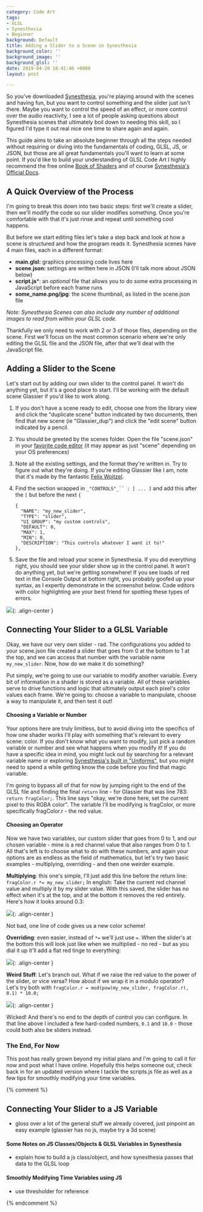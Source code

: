 ```yaml
---
category: Code Art
tags:
- GLSL
- Synesthesia
- Beginner
background: Default
title: Adding a Slider to a Scene in Synesthesia
background_color: ''
background_image: ''
background_glsl: ''
date: 2019-04-20 18:41:46 +0000
layout: post

---
```

So you've downloaded <a href="http://synesthesia.live/" target="_blank">Synesthesia</a>, you're playing around with the scenes and having fun, but you want to control something and the slider just isn't there. Maybe you want to control the speed of an effect, or more control over the audio reactivity, I see a lot of people asking questions about Synesthesia scenes that ultimately boil down to needing this skill, so I figured I'd type it out real nice one time to share again and again.

This guide aims to take an absolute beginner through all the steps needed without requiring or diving into the fundamentals of coding, GLSL, JS, or JSON, but those are all great fundamentals you'll want to learn at some point. If you'd like to build your understanding of GLSL Code Art I highly recommend the free online <a href="https://thebookofshaders.com/" target="_blank">Book of Shaders</a> and of course <a href="https://www.synesthesia.live/docs/index.html" target="_blank">Synesthesia's Official Docs</a>.

## A Quick Overview of the Process

I'm going to break this down into two basic steps: first we'll create a slider, then we'll modify the code so our slider modifies something. Once you're comfortable with that it's just rinse and repeat until something cool happens.

But before we start editing files let's take a step back and look at how a scene is structured and how the program reads it. Synesthesia scenes have 4 main files, each in a different format:

* **main.glsl:** graphics processing code lives here
* **scene.json:** settings are written here in JSON (I'll talk more about JSON below)
* **script.js***: an _optional_ file that allows you to do some extra processing in JavaScript before each frame runs
* **some_name.png/jpg**: the scene thumbnail, as listed in the scene.json file

_Note: Synesthesia Scenes can also include any number of additional images to read from within your GLSL code._

Thankfully we only need to work with 2 or 3 of those files, depending on the scene. First we'll focus on the most common scenario where we're only editing the GLSL file and the JSON file, after that we'll deal with the JavaScript file.

## Adding a Slider to the Scene

Let's start out by adding our own slider to the control panel. It won't do anything yet, but it's a good place to start. I'll be working with the default scene Glassier if you'd like to work along.

1. If you don't have a scene ready to edit, choose one from the library view and click the "duplicate scene" button indicated by two documents, then find that new scene (ie "Glassier_dup") and click the "edit scene" button indicated by a pencil.
2. You should be greeted by the scenes folder. Open the file "scene.json" in your <a href="https://mikkegoes.com/finding-the-best-text-editor-for-coding/" target="_blank">favorite code editor</a> (it may appear as just "scene" depending on your OS preferences)
3. Note all the existing settings, and the format they're written in. Try to figure out what they're doing. If you're editing Glassier like I am, note that it's made by the fantastic <a href="https://www.shadertoy.com/user/Flexi" target="_blank">Felix Woitzel</a>.
4. Find the section wrapped in `_"CONTROLS"_`` : [ ... ]` and add this after the `[` but before the next `{`

       {
         "NAME": "my_new_slider",
         "TYPE": "slider",
         "UI_GROUP": "my custom controls",
         "DEFAULT": 0,
         "MAX": 1,
         "MIN": 0,
         "DESCRIPTION": "This controls whatever I want it to!"
       },
5. Save the file and reload your scene in Synesthesia. If you did everything right, you should see your slider show up in the control panel. It won't do anything yet, but we're getting somewhere! If you see loads of red text in the Console Output at bottom right, you probably goofed up your syntax, as I expertly demonstrate in the screenshot below. Code editors with color highlighting are your best friend for spotting these types of errors.

![](https://res.cloudinary.com/kylegrover/image/upload/./v1555781631/goofed-up-json-syntax-synesthesia.png){: .align-center }

## Connecting Your Slider to a GLSL Variable

Okay, we have our very own slider - rad. The configurations you added to your scene.json file created a slider that goes from 0 at the bottom to 1 at the top, and we can access that number with the variable name `my_new_slider`. Now, how do we make it do something?

Put simply, we're going to use our variable to modify another variable. Every bit of information in a shader is stored as a variable. All of these variables serve to drive functions and logic that ultimately output each pixel's color values each frame. We're going to: choose a variable to manipulate, choose a way to manipulate it, and then test it out!

#### Choosing a Variable or Number

Your options here are truly limitless, but to avoid diving into the specifics of how one shader works I'll play with something that's relevant to every scene: color. If you don't know what you want to modify, just pick a random variable or number and see what happens when you modify it! If you do have a specific idea in mind, you might luck out by searching for a relevant variable name or exploring <a href="https://www.synesthesia.live/docs/uniforms/index.html" target="_blank">Synesthesia's built in "Uniforms"</a>, but you might need to spend a while getting know the code before you find that magic variable.

I'm going to bypass all of that for now by jumping right to the end of the GLSL file and finding the final `return` line - for Glassier that was line 783: `return fragColor;`. This line says "okay, we're done here, set the current pixel to this RGBA color". The variable I'll be modifying is fragColor, or more specifically fragColor.r - the red value.

#### Choosing an Operator

Now we have two variables, our custom slider that goes from 0 to 1, and our chosen variable - mine is a red channel value that also ranges from 0 to 1. All that's left is to choose what to do with these numbers, and again your options are as endless as the field of mathematics, but let's try two basic examples - multiplying, overriding - and then one weirder example.

**Multiplying**: this one's simple, I'll just add this line before the return line: `fragColor.r *= my_new_slider;` In english: Take the current red channel value and multiply it by my slider value. With this saved, the slider has no effect when it's at the top, and at the bottom it removes the red entirely. Here's how it looks around 0.3:

![](https://res.cloudinary.com/kylegrover/image/upload/./v1555785135/glassier-slider-red-times-equals.png){: .align-center }

Not bad, one line of code gives us a new color scheme!

**Overriding**: even easier, instead of `*=` we'll just use `=`. When the slider's at the bottom this will look just like when we multiplied - no red - but as you dial it up it'll add a flat red tinge to everything:

![](https://res.cloudinary.com/kylegrover/image/upload/./v1555785568/glassier-slider-red-override.png){: .align-center }

**Weird Stuff**: Let's branch out. What if we raise the red value to the power of the slider, or vice versa? How about if we wrap it in a modulo operator? Let's try both with `fragColor.r = mod(pow(my_new_slider, fragColor.r), 0.1) * 10.0;`

![](https://res.cloudinary.com/kylegrover/image/upload/./v1555784909/glassier-slider-red-mod-pow.png){: .align-center }

Wicked! And there's no end to the depth of control you can configure. In that line above I included a few hard-coded numbers, `0.1` and `10.0` - those could both also be sliders instead.

### The End, For Now

This post has really grown beyond my initial plans and I'm going to call it for now and post what I have online. Hopefully this helps someone out, check back in for an updated version where I tackle the scripts.js file as well as a few tips for smoothly modifying your time variables.


{% comment %}

## Connecting Your Slider to a JS Variable

* gloss over a lot of the general stuff we already covered, just pinpoint an easy example (glassier has no js, maybe try a 3d scene)

#### Some Notes on JS Classes/Objects & GLSL Variables in Synesthesia

* explain how to build a js class/object, and how synesthesia passes that data to the GLSL loop

#### Smoothly Modifying Time Variables using JS

* use thresholder for reference

{% endcomment %}